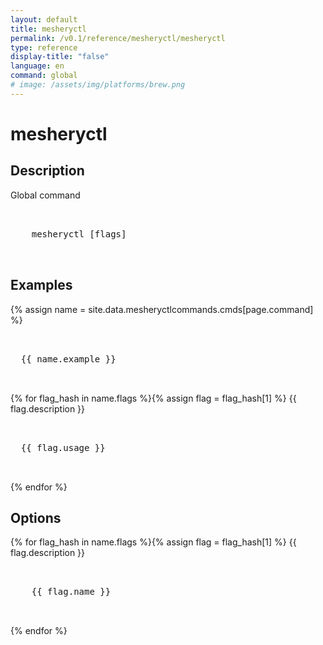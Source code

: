 ```yaml
---
layout: default
title: mesheryctl
permalink: /v0.1/reference/mesheryctl/mesheryctl
type: reference
display-title: "false"
language: en
command: global
# image: /assets/img/platforms/brew.png
---
```


<!-- Copy this template to create individual doc pages for each mesheryctl commands -->

<!-- Name of the command -->
# mesheryctl 

## Description
Global command
<br/>

<!-- Basic usage of the command -->
<pre class="codeblock-pre">
  <div class="codeblock">
    mesheryctl [flags]
  </div>
</pre>

## Examples

{% assign name = site.data.mesheryctlcommands.cmds[page.command] %}
<pre class="codeblock-pre">
  <div class="codeblock">
  {{ name.example }}
  </div>
</pre>
{% for flag_hash in name.flags %}{% assign flag = flag_hash[1] %}
{{ flag.description }}
<pre class="codeblock-pre">
  <div class="codeblock">
  {{ flag.usage }}
  </div>
</pre>
{% endfor %}
<br/>


<!-- Options/Flags available in this command -->
## Options

{% for flag_hash in name.flags %}{% assign flag = flag_hash[1] %}
{{ flag.description }}
<pre class="codeblock-pre">
  <div class="codeblock">
    {{ flag.name }}
  </div>
</pre>
{% endfor %}
<br/>
